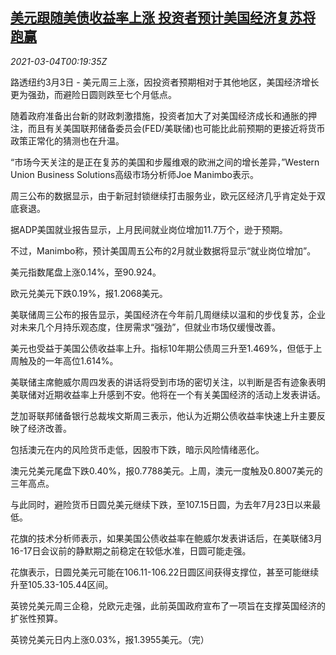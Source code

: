 <!--1614817393000-->
[美元跟随美债收益率上涨 投资者预计美国经济复苏将跑赢](https://cn.reuters.com/article/global-forex-0303-wedn-idCNKCS2AW010)
------

<div><i>2021-03-04T00:19:35Z</i></div><p>路透纽约3月3日 - 美元周三上涨，因投资者预期相对于其他地区，美国经济增长更为强劲，而避险日圆则跌至七个月低点。</p><p>随着政府准备出台新的财政刺激措施，投资者加大了对美国经济成长和通胀的押注，而且有关美国联邦储备委员会(FED/美联储)也可能比此前预期的更接近将货币政策正常化的猜测也在升温。</p><p>“市场今天关注的是正在复苏的美国和步履维艰的欧洲之间的增长差异，”Western Union Business Solutions高级市场分析师Joe Manimbo表示。</p><p>周三公布的数据显示，由于新冠封锁继续打击服务业，欧元区经济几乎肯定处于双底衰退。</p><p>据ADP美国就业报告显示，上月民间就业岗位增加11.7万个，逊于预期。</p><p>不过，Manimbo称，预计美国周五公布的2月就业数据将显示“就业岗位增加”。</p><p>美元指数尾盘上涨0.14%，至90.924。</p><p>欧元兑美元下跌0.19%，报1.2068美元。</p><p>美联储周三公布的报告显示，美国经济在今年前几周继续以温和的步伐复苏，企业对未来几个月持乐观态度，住房需求“强劲”，但就业市场仅缓慢改善。</p><p>美元也受益于美国公债收益率上升。指标10年期公债周三升至1.469%，但低于上周触及的一年高位1.614%。</p><p>美联储主席鲍威尔周四发表的讲话将受到市场的密切关注，以判断是否有迹象表明美联储对近期收益率上升感到不安。他将在一个有关美国经济的活动上发表讲话。</p><p>芝加哥联邦储备银行总裁埃文斯周三表示，他认为近期公债收益率快速上升主要反映了经济改善。</p><p>包括澳元在内的风险货币走低，因股市下跌，暗示风险情绪恶化。</p><p>澳元兑美元尾盘下跌0.40%，报0.7788美元。上周，澳元一度触及0.8007美元的三年高点。</p><p>与此同时，避险货币日圆兑美元继续下跌，至107.15日圆，为去年7月23日以来最低。</p><p>花旗的技术分析师表示，如果美国公债收益率在鲍威尔发表讲话后，在美联储3月16-17日会议前的静默期之前稳定在较低水准，日圆可能走强。</p><p>花旗表示，日圆兑美元可能在106.11-106.22日圆区间获得支撑位，甚至可能继续升至105.33-105.44区间。</p><p>英镑兑美元周三企稳，兑欧元走强，此前英国政府宣布了一项旨在支撑英国经济的扩张性预算。</p><p>英镑兑美元日内上涨0.03%，报1.3955美元。（完）</p>
